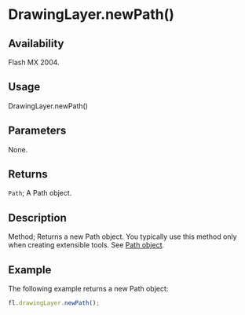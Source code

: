 # DrawingLayer.newPath()

## Availability

Flash MX 2004.

## Usage

DrawingLayer.newPath()

## Parameters

None.

## Returns

`Path`; A Path object.

## Description

Method; Returns a new Path object. You typically use this method only when creating extensible tools. See [Path object](../Path_object/Path_summary.md).

## Example

The following example returns a new Path object:

```javascript
fl.drawingLayer.newPath();
```
